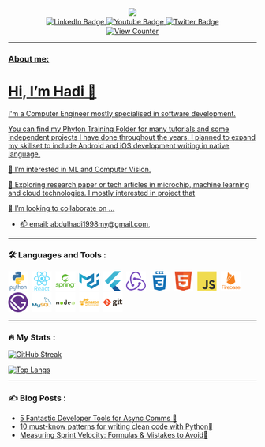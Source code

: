 <div id="header" align="center">
  <img src="https://media.giphy.com/media/9oa3sE4IdWbqO61WGT/giphy.gif" width="100"/>
</div>

<div id="badges" align="center">
    <a href=NULL>
        <img src =https://img.shields.io/badge/LinkedIn-blue?logo=linkedin&logo=linkedin&logoColor=white&style=for-the-badge alt="LinkedIn Badge"/>
    </a>
    <a href = NULL>
        <img src="https://img.shields.io/badge/YouTube-red?style=for-the-badge&logo=youtube&logoColor=white" alt="Youtube Badge"/>
    </a>
    <a href = NULL>
        <img src="https://img.shields.io/badge/Twitter-blue?style=for-the-badge&logo=twitter&logoColor=white" alt="Twitter Badge"/>
</div>
<!---
Documentation of the View Counter is on https://github.com/antonkomarev/github-profile-views-counter
--->
<div id="views" align="center">
    <img src="https://komarev.com/ghpvc/?username=hadizainurin&style=flat-square&color=blue" alt="View Counter" align="center"/>
</div>

---

### About me:
<h1> Hi, I’m Hadi 👋 </h1>
I'm a Computer Engineer mostly specialised in software development.

You can find my Phyton Training Folder for many tutorials and some independent projects I have done
throughout the years. I planned to expand my skillset to include Android and iOS development writing in native language.

👀 I’m interested in ML and Computer Vision.


🌱 Exploring research paper or tech articles in microchip, machine learning and cloud technologies.
I mostly interested in project that

💞️ I’m looking to collaborate on ...
- 📫 email: abdulhadi1998my@gmail.com,

---

### :hammer_and_wrench: Languages and Tools :
<div>
  <img src="https://github.com/devicons/devicon/blob/master/icons/python/python-original-wordmark.svg" title="Java" alt="Java" width="40" height="40"/>&nbsp;
  <img src="https://github.com/devicons/devicon/blob/master/icons/react/react-original-wordmark.svg" title="React" alt="React" width="40" height="40"/>&nbsp;
  <img src="https://github.com/devicons/devicon/blob/master/icons/spring/spring-original-wordmark.svg" title="Spring" alt="Spring" width="40" height="40"/>&nbsp;
  <img src="https://github.com/devicons/devicon/blob/master/icons/materialui/materialui-original.svg" title="Material UI" alt="Material UI" width="40" height="40"/>&nbsp;
  <img src="https://github.com/devicons/devicon/blob/master/icons/flutter/flutter-original.svg" title="Flutter" alt="Flutter" width="40" height="40"/>&nbsp;
  <img src="https://github.com/devicons/devicon/blob/master/icons/redux/redux-original.svg" title="Redux" alt="Redux " width="40" height="40"/>&nbsp;
  <img src="https://github.com/devicons/devicon/blob/master/icons/css3/css3-plain-wordmark.svg"  title="CSS3" alt="CSS" width="40" height="40"/>&nbsp;
  <img src="https://github.com/devicons/devicon/blob/master/icons/html5/html5-original.svg" title="HTML5" alt="HTML" width="40" height="40"/>&nbsp;
  <img src="https://github.com/devicons/devicon/blob/master/icons/javascript/javascript-original.svg" title="JavaScript" alt="JavaScript" width="40" height="40"/>&nbsp;
  <img src="https://github.com/devicons/devicon/blob/master/icons/firebase/firebase-plain-wordmark.svg" title="Firebase" alt="Firebase" width="40" height="40"/>&nbsp;
  <img src="https://github.com/devicons/devicon/blob/master/icons/gatsby/gatsby-original.svg" title="Gatsby"  alt="Gatsby" width="40" height="40"/>&nbsp;
  <img src="https://github.com/devicons/devicon/blob/master/icons/mysql/mysql-original-wordmark.svg" title="MySQL"  alt="MySQL" width="40" height="40"/>&nbsp;
  <img src="https://github.com/devicons/devicon/blob/master/icons/nodejs/nodejs-original-wordmark.svg" title="NodeJS" alt="NodeJS" width="40" height="40"/>&nbsp;
  <img src="https://github.com/devicons/devicon/blob/master/icons/amazonwebservices/amazonwebservices-plain-wordmark.svg" title="AWS" alt="AWS" width="40" height="40"/>&nbsp;
  <img src="https://github.com/devicons/devicon/blob/master/icons/git/git-original-wordmark.svg" title="Git" **alt="Git" width="40" height="40"/>
</div>

---

### :fire: My Stats :
[![GitHub Streak](http://github-readme-streak-stats.herokuapp.com?user=hadizainurin&theme=radical&date_format=j%20M%5B%20Y%5D)](https://git.io/streak-stats)

<!--- Reference https://github.com/anuraghazra/github-readme-stats --->
[![Top Langs](https://github-readme-stats.vercel.app/api/top-langs/?username=hadizainurin&layout=compact&theme=vision-friendly-dark)](https://github.com/anuraghazra/github-readme-stats)

---

### :writing_hand: Blog Posts :
<!-- BLOG-POST-LIST:START -->
- [5 Fantastic Developer Tools for Async Comms 🎯](https://dev.to/alexomeyer/5-fantastic-developer-tools-for-async-comms-2i0b)
- [10 must-know patterns for writing clean code with Python🐍](https://dev.to/alexomeyer/10-must-know-patterns-for-writing-clean-code-with-python-56bf)
- [Measuring Sprint Velocity: Formulas &amp; Mistakes to Avoid🙅](https://dev.to/alexomeyer/measuring-sprint-velocity-formulas-mistakes-to-avoid-1gp8)
<!-- BLOG-POST-LIST:END -->

<!--- Add some content later--->
<!---
hadizainurin/hadizainurin is a ✨ special ✨ repository because its `README.md` (this file) appears on your GitHub profile.
You can click the Preview link to take a look at your changes.
--->
